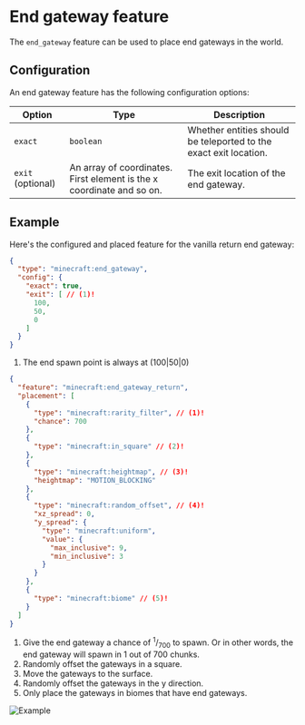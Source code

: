 # End gateway feature

The `end_gateway` feature can be used to place end gateways in the world.

## Configuration

An end gateway feature has the following configuration options:

| Option            | Type                                                                  | Description                                                       |
|-------------------|-----------------------------------------------------------------------|-------------------------------------------------------------------|
| `exact`           | `boolean`                                                             | Whether entities should be teleported to the exact exit location. |
| `exit` (optional) | An array of coordinates. First element is the x coordinate and so on. | The exit location of the end gateway.                             |

## Example

Here's the configured and placed feature for the vanilla return end gateway:

```json title="configured_feature/end_gateway_return.json"
{
  "type": "minecraft:end_gateway",
  "config": {
    "exact": true,
    "exit": [ // (1)!
      100,
      50,
      0
    ]
  }
}
```

1. The end spawn point is always at $(100|50|0)$

```json title="placed_feature/end_gateway_return.json"
{
  "feature": "minecraft:end_gateway_return",
  "placement": [
    {
      "type": "minecraft:rarity_filter", // (1)!
      "chance": 700
    },
    {
      "type": "minecraft:in_square" // (2)!
    },
    {
      "type": "minecraft:heightmap", // (3)!
      "heightmap": "MOTION_BLOCKING"
    },
    {
      "type": "minecraft:random_offset", // (4)!
      "xz_spread": 0,
      "y_spread": {
        "type": "minecraft:uniform",
        "value": {
          "max_inclusive": 9,
          "min_inclusive": 3
        }
      }
    },
    {
      "type": "minecraft:biome" // (5)!
    }
  ]
}
```

1. Give the end gateway a chance of $^1/_{700}$ to spawn. Or in other words, the end gateway will spawn in 1 out of 700 chunks.
2. Randomly offset the gateways in a square.
3. Move the gateways to the surface.
4. Randomly offset the gateways in the y direction.
5. Only place the gateways in biomes that have end gateways.

![Example](https://i.imgur.com/Olaox63.jpeg)